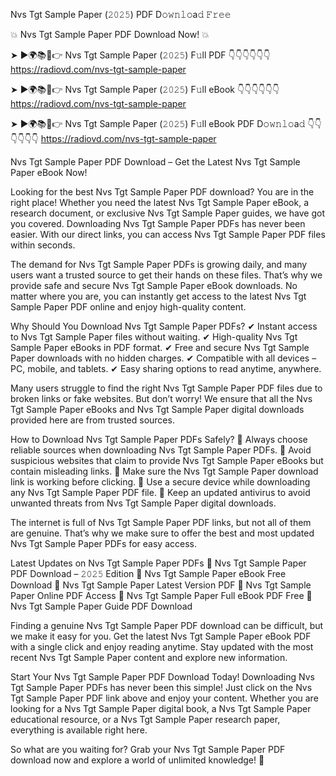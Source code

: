 Nvs Tgt Sample Paper (𝟸𝟶𝟸𝟻) PDF D𝚘𝚠𝚗𝚕𝚘a𝚍 𝙵𝚛𝚎𝚎

💥 Nvs Tgt Sample Paper PDF Download Now! 💥

➤ ►🌍📚📱👉 Nvs Tgt Sample Paper (𝟸𝟶𝟸𝟻) F𝚞ll PDF 👇👇👇👇👇👇
https://radiovd.com/nvs-tgt-sample-paper

➤ ►🌍📚📱👉 Nvs Tgt Sample Paper (𝟸𝟶𝟸𝟻) F𝚞ll eBook 👇👇👇👇👇👇
https://radiovd.com/nvs-tgt-sample-paper

➤ ►🌍📚📱👉 Nvs Tgt Sample Paper (𝟸𝟶𝟸𝟻) F𝚞ll eBook PDF D𝚘𝚠𝚗𝚕𝚘a𝚍 👇👇👇👇👇👇
https://radiovd.com/nvs-tgt-sample-paper

Nvs Tgt Sample Paper PDF Download – Get the Latest Nvs Tgt Sample Paper eBook Now!

Looking for the best Nvs Tgt Sample Paper PDF download? You are in the right place! Whether you need the latest Nvs Tgt Sample Paper eBook, a research document, or exclusive Nvs Tgt Sample Paper guides, we have got you covered. Downloading Nvs Tgt Sample Paper PDFs has never been easier. With our direct links, you can access Nvs Tgt Sample Paper PDF files within seconds.

The demand for Nvs Tgt Sample Paper PDFs is growing daily, and many users want a trusted source to get their hands on these files. That’s why we provide safe and secure Nvs Tgt Sample Paper eBook downloads. No matter where you are, you can instantly get access to the latest Nvs Tgt Sample Paper PDF online and enjoy high-quality content.

Why Should You Download Nvs Tgt Sample Paper PDFs?
✔ Instant access to Nvs Tgt Sample Paper files without waiting.
✔ High-quality Nvs Tgt Sample Paper eBooks in PDF format.
✔ Free and secure Nvs Tgt Sample Paper downloads with no hidden charges.
✔ Compatible with all devices – PC, mobile, and tablets.
✔ Easy sharing options to read anytime, anywhere.

Many users struggle to find the right Nvs Tgt Sample Paper PDF files due to broken links or fake websites. But don’t worry! We ensure that all the Nvs Tgt Sample Paper eBooks and Nvs Tgt Sample Paper digital downloads provided here are from trusted sources.

How to Download Nvs Tgt Sample Paper PDFs Safely?
📌 Always choose reliable sources when downloading Nvs Tgt Sample Paper PDFs.
📌 Avoid suspicious websites that claim to provide Nvs Tgt Sample Paper eBooks but contain misleading links.
📌 Make sure the Nvs Tgt Sample Paper download link is working before clicking.
📌 Use a secure device while downloading any Nvs Tgt Sample Paper PDF file.
📌 Keep an updated antivirus to avoid unwanted threats from Nvs Tgt Sample Paper digital downloads.

The internet is full of Nvs Tgt Sample Paper PDF links, but not all of them are genuine. That’s why we make sure to offer the best and most updated Nvs Tgt Sample Paper PDFs for easy access.

Latest Updates on Nvs Tgt Sample Paper PDFs
🔹 Nvs Tgt Sample Paper PDF Download – 𝟸𝟶𝟸𝟻 Edition
🔹 Nvs Tgt Sample Paper eBook Free Download
🔹 Nvs Tgt Sample Paper Latest Version PDF
🔹 Nvs Tgt Sample Paper Online PDF Access
🔹 Nvs Tgt Sample Paper Full eBook PDF Free
🔹 Nvs Tgt Sample Paper Guide PDF Download

Finding a genuine Nvs Tgt Sample Paper PDF download can be difficult, but we make it easy for you. Get the latest Nvs Tgt Sample Paper eBook PDF with a single click and enjoy reading anytime. Stay updated with the most recent Nvs Tgt Sample Paper content and explore new information.

Start Your Nvs Tgt Sample Paper PDF Download Today!
Downloading Nvs Tgt Sample Paper PDFs has never been this simple! Just click on the Nvs Tgt Sample Paper PDF link above and enjoy your content. Whether you are looking for a Nvs Tgt Sample Paper digital book, a Nvs Tgt Sample Paper educational resource, or a Nvs Tgt Sample Paper research paper, everything is available right here.

So what are you waiting for? Grab your Nvs Tgt Sample Paper PDF download now and explore a world of unlimited knowledge! 🚀